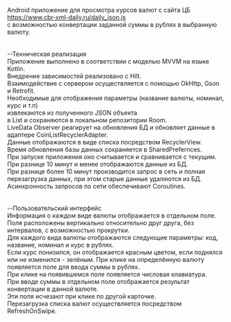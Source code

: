 
Android приложение для просмотра курсов валют с сайта ЦБ <br />
https://www.cbr-xml-daily.ru/daily_json.js <br />
с возможностью конвертации заданной суммы в рублях в выбранную валюту. <br />
 <br />
 <br />
--Техническая реализация <br />
Приложение выполнено в соответствии с моделью MVVM на языке Kotlin. <br />
Внедрение зависимостей реализовано с Hilt. <br />
Взаимодействие с сервером осуществляется с помощью OkHttp, Gson и Retrofit. <br />
Необходимые для отображения параметры (название валюты, номинал, курс и т.п) <br />
извлекаются из полученного JSON объекта <br />
в List<Coin> и сохраняются в локальном репозитории Room. <br />
LiveData Observer реагирует на обновления БД и обновляет данные в адаптере CoinListRecyclerAdapter. <br />
Данные отображаются в виде списка посредством RecyclerView. <br />
Время обновления базы данных сохраняется в SharedPrefernces.  <br /> 
При запуске приложения оно считывается и сравнивается с текущим.  <br />
При разнице 10 минут и менее отображаются данные из БД.  <br />
При разнице более 10 минут производится запрос в сеть и полная перезагрузка данных,
при этом старые данные удаляются из БД.  <br />
Асинхронность запросов по сети обеспечивают Coroutines. <br />
   <br />
   <br />
--Пользовательский интерфейс <br />
Информация о каждом виде валюты отображается в отдельном поле. <br />
Поля расположены вертикально относительно друг друга, без интервалов, с возможностью прокрутки. <br />
Для каждого вида валюты отображаются следующие параметры: код, название, номинал и курс в рублях. <br />
Если курс понизился, он отображается красным цветом, если поднялся или не изменился - зелёным.
При клике на определённую валюту появляется поле для ввода суммы в рублях. <br />
При клике на появившемся поле появляется числовая клавиатура. <br />
При вводе суммы в отдельном поле отображается результат конвертации в данной валюте. <br />
Эти поля исчезают при клике по другой карточке. <br />
Перезагрузка списка валют осуществляется посредством RefreshOnSwipe. <br />

